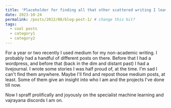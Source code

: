 ```yaml
---
title: 'Placeholder for finding all that other scattered writing I leave all over the internet'
date: 2023-10-24
permalink: /posts/2012/08/blog-post-1/ # change this bit?
tags:
  - cool posts
  - category1
  - category2
---
```


For a year or two recently I used medium for my non-academic writing. I probably had a handful of different posts on there. Before that I had a wordpress, and before that (back in the dim and distant past) I had a livejournal. I wrote some stories I was half proud of, at the time. I'm sad I can't find them anywhere. Maybe I'll find and repost those medium posts, at least. Some of them give an insight into who I am and the projects I've done till now.

Now I spraff prolifically and joyously on the specialist machine learning and vajrayana discords I am on.
